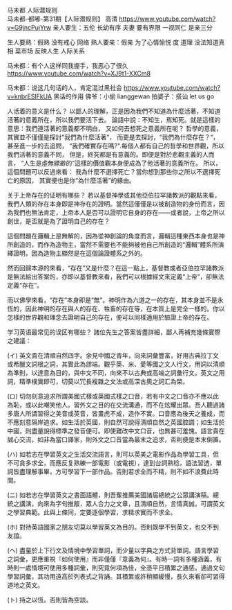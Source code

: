 
马未都 人际潜规则  
马未都-都嘟-第31期【人际潜规则】 高清
https://www.youtube.com/watch?v=G9jncPujYrw
亲人要生：五伦  长幼有序  夫妻 要有界限
		  一视同仁 是亲三分

生人要熟：假熟 没有戒心 网络
熟人要亲：假亲  为了心情愉悦 度
道理   没法知道真相
菜市场 反映人生 人际关系

马未都：有个人这样同我握手，我恶心了很久
https://www.youtube.com/watch?v=XJ9t1-XXCm8

马未都：说这几句话的人，肯定混过黑社会
https://www.youtube.com/watch?v=knbrESlFkUA
黑话的作用
佛爷：小偷 lianggewan
拍婆子：搭讪
let us go

人活着的意义是什么？
以鄙人的理解，正是因為我們不知道為什麼活著，不知道活著的意義所在，所以我們要活下去。
論語中說：不知生，焉知死。就是這樣的意思：我們連活著的意義都不明白，
又如何去想死之意義所在呢？
哲學的意義，其實並不僅僅是探討“我們為什麼活著“，
而更是去探討，“我們為什麼存在？“，甚至進一步的去追問，
“我們確實存在嗎?".每個人都有自己的哲學和世界觀，所以我們活著的意義不同，
但是，終究都是有意義的。即便是對於悲觀主義的人而言，
“人生是虛無縹緲的”這樣的價值觀本身便成為了他活著的意義所在。
所以，這個問題可以反過來看：
我為什麼不選擇死亡？當你想到那些你之所以不選擇死亡的原因，
其實便也是你“為什麼活著”的緣由。

关于上帝存在的证明有哪些？
若以基督神學或其他亞伯拉罕諸教派的觀點來看，我們人類的存在本身即是神存在的證明。當然這僅僅是以被創造物的身份而言，因為我們也無法肯定，上帝本人是否可以證明它自身的存在——或者說，上帝之所以創世，是否就是為了證明自己的存在？ 

這個問題在邏輯上是無解的，因為從神創論的角度而言，邏輯這種東西本身也是神所創造的，而作為造物主，當然不需要也不能夠被他自己所創造的“邏輯”體系所演繹證明，因為造物主顯然是在這個論證體系之外的。 

然而回歸本源的來看，“存在”又是什麼？在這一點上，基督教或者亞伯拉罕諸教派是無法給出答案的，亦即以基督教來看，我們可以根據經文來定義“上帝”，卻無法定義“存在”。

而以佛學來看，“存在”本身即是“無”。神明作為六道之一的存在，其本身並不是永恆的，因此神明的存在與人的存在、牲畜的存在等，在本質上是完全一樣的。你以怎樣的世界觀和理念去證明自己的存在，便可以同樣適用於驗證上帝的存在。 


学习英语最常见的误区有哪些？
諸位先生之答案皆盡詳細，鄙人再補充幾條實際之建議：

(イ) 英文貴在清順自然四字。余見中國之青年，向來詞彙豐富，好用古典拉丁文或希臘文詞根之詞，其實此為謬端。觀乎英、米、愛等國之文人行文，用詞以清順為準則，以達意為目的，與中文不同，向來不以古典或高端之詞彙行文。英文之用詞，精準樸實即可，切莫以冗長複雜之文法或高深古奧之詞汇為榮。

(ロ) 切勿刻意追求所謂美國式樣或英國式樣之口音，若有中文之口音亦不應以此為恥，或以此嘲笑他人。習外文之目的在交流溝通，而不在炫耀出眾。吾人聽過諸多唐人所謂習得之美音或英音，皆畫虎不成，造作不實。口音應為後天之養成，而不應刻意隔岸追求。如生活於英國，則自然可說得清順自然之英國腔調；如生活於中國，則盡量說得標準之發音便可。即使難改中文口音，也無甚可羞愧。語言貴在誠心交流，如非為當口譯家，則外文之口音當為最末之追求，否則便是本末倒置。

(ハ) 如若志在學習英文之生活交流語言，則可以英美之電影作品為學習工具，但不可貪多求全，而應反复熟練一部電影（或電視），達到台詞熟稔，語法習透，單詞皆盡理解事畢，方可學習下一部作品。否則若求全而不精，則不如不浪費此時間。

(ニ) 如若志在學習英文之書面語體，則吾輩推薦美國諸屆總統之公眾講演稿。總統之講演，向來為字句推敲，眾人合力之文章，且清順自然，言情真誠，可謂英文之學習典範。此與上條同，定要逐個學習，求精求實而不求全。

(ホ) 對待英語國家之朋友切莫以學習英文為目的。否則既學不到英文，也交不到友誼。

(ヘ) 盡量於上下行文及情境中學習單詞，而少量以字典之方式背單詞。語言學習之詞彙，更應重視『如何使用』而非僅僅『意義為何』。有時一詞有多種涵義，有時則一處情境可使用多種詞彙，則究竟何項為佳，全憑平日積累之通感。通過文句學習詞彙，其功用遠高於列表式之背誦。其積累或許稍顯緩慢，長久來看卻可習得道地之英文。

(ト) 持之以恆。否則皆為空談。

